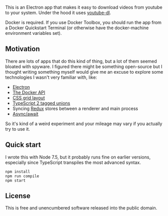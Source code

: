 This is an Electron app that makes it easy to download
videos from youtube to your system. Under the hood it
uses [youtube-dl](https://rg3.github.io/youtube-dl/).

Docker is required. If you use Docker Toolbox, you should
run the app from a Docker Quickstart Terminal (or otherwise
have the docker-machine environment variables set).

## Motivation

There are lots of apps that do this kind of thing, but a
lot of them seemed bloated with spyware. I figured there might
be something open-source but I thought writing something myself
would give me an excuse to explore some technologies I wasn't
very familiar with, like:

* [Electron](http://electron.atom.io/)
* [The Docker API](https://docs.docker.com/engine/api/)
* [CSS grid layout](https://developer.mozilla.org/en-US/docs/Web/CSS/CSS_Grid_Layout)
* [TypeScript 2 tagged unions](https://blog.mariusschulz.com/2016/11/03/typescript-2-0-tagged-union-types)
* Syncing [Redux](http://redux.js.org/) stores between a renderer and main process
* [Async/await](https://developer.mozilla.org/en-US/docs/Web/JavaScript/Reference/Statements/async_function)

So it's kind of a weird experiment and your mileage may vary
if you actually try to use it.

## Quick start

I wrote this with Node 7.5, but it probably runs fine on earlier versions,
especially since TypeScript transpiles the most advanced syntax.

```
npm install
npm run compile
npm start
```

## License

This is free and unencumbered software released into the public domain.
